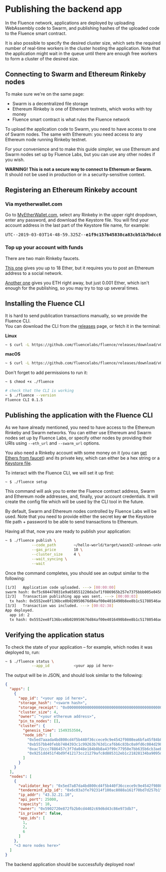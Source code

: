 # Publishing the backend app

In the Fluence network, applications are deployed by uploading WebAssembly code to Swarm, and publishing hashes of the uploaded code to the Fluence smart contract.

It is also possible to specify the desired cluster size, which sets the required number of real-time workers in the cluster hosting the application. Note that the application might wait in the queue until there are enough free workers to form a cluster of the desired size.

## Connecting to Swarm and Ethereum Rinkeby nodes

To make sure we're on the same page:

- Swarm is a decentralized file storage
- Ethereum Rinkeby is one of Ethereum testnets, which works with toy money
- Fluence smart contract is what rules the Fluence network

To upload the application code to Swarm, you need to have access to one of Swarm nodes. The same with Ethereum: you need access to any Ethereum node running Rinkeby testnet.

For your convenience and to make this guide simpler, we use Ethereum and Swarm nodes set up by Fluence Labs, but you can use any other nodes if you wish.

**WARNING! This is not a secure way to connect to Ethereum or Swarm.**  
It should not be used in production or in a security-sensitive context.

## Registering an Ethereum Rinkeby account

### Via myetherwallet.com

Go to [MyEtherWallet.com](https://vintage.myetherwallet.com/), select any Rinkeby in the upper right dropdown, enter any password, and download the Keystore file. You will find your account address in the last part of the Keystore file name, for example: 

<pre>
UTC--2019-03-03T14-48-59.325Z--<b>e1f9c157b45838ca83cb51b7bdcc6c7a3e56650f</b>
</pre>

### Top up your account with funds

There are two main Rinkeby faucets. 

[This one](https://faucet.rinkeby.io/) gives you up to 18 Ether, but it requires you to post an Ethereum address to a social network. 

[Another one](http://rinkeby-faucet.com/) gives you ETH right away, but just 0.001 Ether, which isn't enough for the publishing, so you may try to top up several times. 

## Installing the Fluence CLI

It is hard to send publication transactions manually, so we provide the Fluence CLI.  
You can download the CLI from the [releases](https://github.com/fluencelabs/fluence/releases/) page, or fetch it in the terminal:

**Linux**
```bash
~ $ curl -L https://github.com/fluencelabs/fluence/releases/download/v0.1.5/fluence-cli-0.1.5-linux-x64 -o fluence
```

**macOS**
```bash
~ $ curl -L https://github.com/fluencelabs/fluence/releases/download/v0.1.5/fluence-cli-0.1.5-mac-x64 -o fluence

```

Don't forget to add permissions to run it:
```bash
~ $ chmod +x ./fluence

# check that the CLI is working
~ $ ./fluence --version
Fluence CLI 0.1.5
```

## Publishing the application with the Fluence CLI
As we have already mentioned, you need to have access to the Ethereum Rinkeby and Swarm networks. You can either use Ethereum and Swarm nodes set up by Fluence Labs, or specify other nodes by providing their URIs using `--eth_url` and `--swarm_url` options.

You also need a Rinkeby account with some money on it (you can [get Ethers from faucet](https://faucet.rinkeby.io/)) and its private key, which can either be a hex string or a [Keystore file](../cli.md#keystore-json-file).

To interact with the Fluence CLI, we will set it up first:

```bash
~ $ ./fluence setup
```
This command will ask you to enter the Fluence contract address, Swarm and Ethereum node addresses, and, finally, your account credentials. It will create the config file which will be used by the CLI tool in the future.

By default, Swarm and Ethereum nodes controlled by Fluence Labs will be used. Note that you need to provide either the secret key **or** the Keystore file path + password to be able to send transactions to Ethereum.

Having all that, now you are ready to publish your application:

```bash
~ $ ./fluence publish \
            --code_path        ~/hello-world/target/wasm32-unknown-unknown/release/hello_world.wasm \
            --gas_price        10 \
            --cluster_size     4 \
            --wait_syncing \
            --wait
```

Once the command completes, you should see an output similar to the following:
```bash
[1/3]   Application code uploaded. ---> [00:00:00]
swarm hash: 0xf5c604478031e9a658551220da3af1f086965b257e7375bbb005e0458c805874
[2/3]   Transaction publishing app was sent. ---> [00:00:03]
  tx hash: 0x5552ee8f136bce0b020950676d84af00e4016490b8ee8b1c51780546ad6016b7
[3/3]   Transaction was included. ---> [00:02:38]
App deployed.
  app id: 2
  tx hash: 0x5552ee8f136bce0b020950676d84af00e4016490b8ee8b1c51780546ad6016b7
```


## Verifying the application status
To check the state of your application – for example, which nodes it was deployed to, run:
```bash
~ $ ./fluence status \
            --app_id           <your app id here>
```

The output will be in JSON, and should look similar to the following:
```json
{
  "apps": [
    {
      "app_id": "<your app id here>",
      "storage_hash": "<swarm hash>",
      "storage_receipt": "0x0000000000000000000000000000000000000000000000000000000000000000",
      "cluster_size": 4,
      "owner": "<your ethereum address>",
      "pin_to_nodes": [],
      "cluster": {
        "genesis_time": 1549353504,
        "node_ids": [
          "0x5ed7aaada4bd800cd4f5b440f36ccece9c9e4542f9808ea6bfa45f84b8198185",
          "0xb557bb40febb7484393c1c99263b763d1caf6b6c83bc0a9fd6c084d2982af763",
          "0xac72ccc7886457c3f7da048e184b8b8a43f99c77950e7bb635b6cb3aeb3869fe",
          "0x9251dd451f4bd9f412173cc21279afc8d885312eb1c21828134ba9095da8306b",
        ]
      }
    }
  ],
  "nodes": [
    {
      "validator_key": "0x5ed7a87da4bd800cd4f5b440f36ccece9c9e4542f9808ea6bfa45f84b8198185",
      "tendermint_p2p_id": "0x6c03a3fe792314f100ac8088a161f70bd7d257b1",
      "ip_addr": "43.32.21.10",
      "api_port": 25000,
      "capacity": 10,
      "owner": "0x5902720e872fb2b0cd4402c69d6d43c86e973db7",
      "is_private": false,
      "app_ids": [
        1,
        2,
        6
      ]
    },
    "<3 more nodes here>"
  ]
}
```

The backend application should be successfully deployed now!
